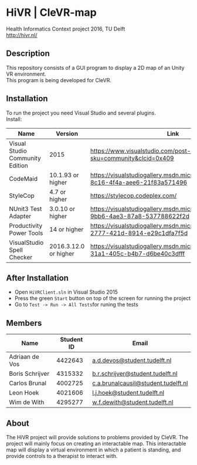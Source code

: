 # HiVR | CleVR-map
Health Informatics Context project 2016, TU Delft  
http://hivr.nl/

## Description
This repository consists of a GUI program to display a 2D map of an Unity VR environment.  
This program is being developed for CleVR.

## Installation
To run the project you need Visual Studio and several plugins.  
Install:

| Name | Version | Link |
| ---- | ------- | ---- |
| Visual Studio Community Edition | 2015 | https://www.visualstudio.com/post-download-vs?sku=community&clcid=0x409 |
| CodeMaid | 10.1.93 or higher | https://visualstudiogallery.msdn.microsoft.com/76293c4d-8c16-4f4a-aee6-21f83a571496 |
| StyleCop | 4.7 or higher | https://stylecop.codeplex.com/ |
| NUnit3 Test Adapter | 3.0.10 or higher | https://visualstudiogallery.msdn.microsoft.com/0da0f6bd-9bb6-4ae3-87a8-537788622f2d |
| Productivity Power Tools | 14 or higher | https://visualstudiogallery.msdn.microsoft.com/34ebc6a2-2777-421d-8914-e29c1dfa7f5d |
| VisualStudio Spell Checker | 2016.3.12.0 or higher | https://visualstudiogallery.msdn.microsoft.com/a23de100-31a1-405c-b4b7-d6be40c3dfff |

## After Installation
* Open `HiVRClient.sln` in Visual Studio 2015
* Press the green `Start` button on top of the screen for running the project
* Go to `Test -> Run -> All Tests`for runing the tests

## Members
| Name | Student ID | Email |
| --- | --- | --- |
| Adriaan de Vos| 4422643 | a.d.devos@student.tudelft.nl |
| Boris Schrijver | 4315332 | b.r.schrijver@student.tudelft.nl |
| Carlos Brunal| 4002725 | c.a.brunalcausil@student.tudelft.nl |
| Leon Hoek| 4021606 | l.j.hoek@student.tudelft.nl |
| Wim de With| 4295277 | w.f.dewith@student.tudelft.nl |

## About
The HiVR project will provide solutions to problems provided by
CleVR. The project will mainly focus on creating an interactable map. This
interactable map will display a virtual environment in which a patient is
standing, and provide controls to a therapist to interact with.
